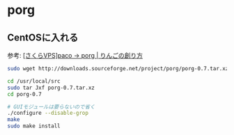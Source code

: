 # porg

## CentOSに入れる

参考: [[さくらVPS]paco -> porg | りんごの創り方](http://blog.ringo0321.com/?p=153)

```sh
sudo wget http://downloads.sourceforge.net/project/porg/porg-0.7.tar.xz -P /usr/local/src

cd /usr/local/src
sudo tar Jxf porg-0.7.tar.xz
cd porg-0.7

# GUIモジュールは要らないので省く
./configure --disable-grop
make
sudo make install
```